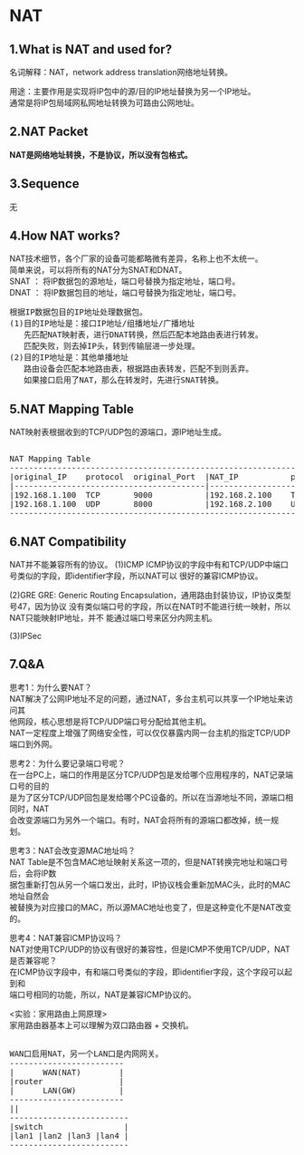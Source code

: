 # NAT     
  
## 1.What is NAT and used for?    
名词解释：NAT，network address translation网络地址转换。    
  
用途：主要作用是实现将IP包中的源/目的IP地址替换为另一个IP地址。    
通常是将IP包局域网私网地址转换为可路由公网地址。    
  
## 2.NAT Packet  
**NAT是网络地址转换，不是协议，所以没有包格式。**    
  
## 3.Sequence   
无    
  
## 4.How NAT works?      
NAT技术细节，各个厂家的设备可能都略微有差异，名称上也不太统一。        
简单来说，可以将所有的NAT分为SNAT和DNAT。        
SNAT ： 将IP数据包的源地址，端口号替换为指定地址，端口号。        
DNAT ： 将IP数据包目的地址，端口号替换为指定地址，端口号。        
  
<pre>
根据IP数据包目的IP地址处理数据包。    
(1)目的IP地址是：接口IP地址/组播地址/广播地址    
   先匹配NAT映射表，进行DNAT转换，然后匹配本地路由表进行转发。  
   匹配失败，则去掉IP头，转到传输层进一步处理。  
(2)目的IP地址是：其他单播地址    
   路由设备会匹配本地路由表，根据路由表转发，匹配不到则丢弃。   
   如果接口启用了NAT，那么在转发时，先进行SNAT转换。    
</pre>
  
## 5.NAT Mapping Table  
NAT映射表根据收到的TCP/UDP包的源端口，源IP地址生成。    
<pre>    
NAT Mapping Table    
--------------------------------------------------------------------------------    
|original_IP    protocol  original_Port  |NAT_IP           protocol   NAT_Port    
|----------------------------------------|--------------------------------------    
|192.168.1.100  TCP       9000           |192.168.2.100    TCP        6000    
|192.168.1.100  UDP       8000           |192.168.2.100    UDP        6001    
--------------------------------------------------------------------------------    
</pre>    

## 6.NAT Compatibility 
NAT并不能兼容所有的协议。
(1)ICMP
ICMP协议的字段中有和TCP/UDP中端口号类似的字段，即identifier字段，所以NAT可以
很好的兼容ICMP协议。

(2)GRE
GRE: Generic Routing Encapsulation，通用路由封装协议，IP协议类型号47，因为协议
没有类似端口号的字段，所以在NAT时不能进行统一映射，所以NAT只能映射IP地址，并不
能通过端口号来区分内网主机。

(3)IPSec
  
## 7.Q&A  
思考1：为什么要NAT？      
NAT解决了公网IP地址不足的问题，通过NAT，多台主机可以共享一个IP地址来访问其      
他网段，核心思想是将TCP/UDP端口号分配给其他主机。      
NAT一定程度上增强了网络安全性，可以仅仅暴露内网一台主机的指定TCP/UDP端口到外网。      
  
思考2：为什么要记录端口号呢？        
在一台PC上，端口的作用是区分TCP/UDP包是发给哪个应用程序的，NAT记录端口号的目的        
是为了区分TCP/UDP回包是发给哪个PC设备的。所以在当源地址不同，源端口相同时，NAT        
会改变源端口为另外一个端口。有时，NAT会将所有的源端口都改掉，统一规划。        
  
思考3：NAT会改变源MAC地址吗？        
NAT Table是不包含MAC地址映射关系这一项的，但是NAT转换完地址和端口号后，会将IP数        
据包重新打包从另一个端口发出，此时，IP协议栈会重新加MAC头，此时的MAC地址自然会        
被替换为对应接口的MAC，所以源MAC地址也变了，但是这种变化不是NAT改变的。          
  
思考4：NAT兼容ICMP协议吗？      
NAT对使用TCP/UDP的协议有很好的兼容性，但是ICMP不使用TCP/UDP，NAT是否兼容呢？      
在ICMP协议字段中，有和端口号类似的字段，即identifier字段，这个字段可以起到和      
端口号相同的功能，所以，NAT是兼容ICMP协议的。      
  
<实验：家用路由上网原理>        
家用路由器基本上可以理解为双口路由器 + 交换机。    
<pre>    
WAN口启用NAT，另一个LAN口是内网网关。    
------------------------    
|      WAN(NAT)        |    
|router                |    
|      LAN(GW)         |    
------------------------    
||    
-------------------------    
|switch                 |    
|lan1 |lan2 |lan3 |lan4 |    
-------------------------    
</pre>    
